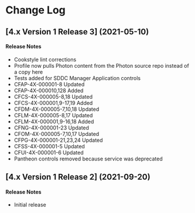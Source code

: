 # Change Log

## [4.x Version 1 Release 3] (2021-05-10)

#### Release Notes
- Cookstyle lint corrections
- Profile now pulls Photon content from the Photon source repo instead of a copy here
- Tests added for SDDC Manager Application controls
- CFAP-4X-000001-8 Updated
- CFAP-4X-000010,128 Added
- CFCS-4X-000005-8,18 Updated
- CFCS-4X-000001,9-17,19 Added
- CFDM-4X-000005-7,10,18 Updated
- CFLM-4X-000005-8,17 Updated
- CFLM-4X-000001,9-16,18 Added
- CFNG-4X-000001-23 Updated
- CFOM-4X-000005-7,10,17 Updated
- CFPG-4X-000001-21,23,24 Updated
- CFSS-4X-000001-5 Updated
- CFUI-4X-000001-6 Updated
- Pantheon controls removed because service was deprecated

## [4.x Version 1 Release 2] (2021-09-20)

#### Release Notes
- Initial release
